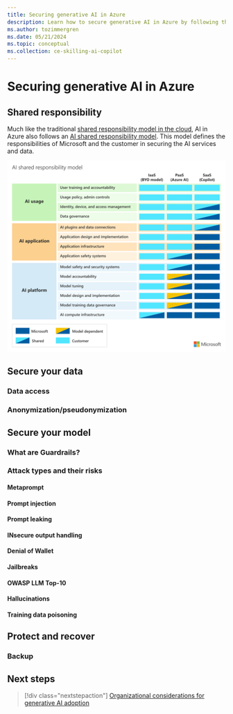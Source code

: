 ```yaml
---
title: Securing generative AI in Azure
description: Learn how to secure generative AI in Azure by following the shared responsibility model, securing your data and models, and protecting and recovering your data.
ms.author: tozimmergren
ms.date: 05/21/2024
ms.topic: conceptual
ms.collection: ce-skilling-ai-copilot
---
```


# Securing generative AI in Azure

## Shared responsibility

Much like the traditional [shared responsibility model in the cloud](/azure/security/fundamentals/shared-responsibility), AI in Azure also follows an [AI shared responsibility model](/azure/security/fundamentals/shared-responsibility-ai). This model defines the responsibilities of Microsoft and the customer in securing the AI services and data.

![A diagram showing the shared responsibility model for AI in Azure.](./media/ai-shared-responsibility.svg)

## Secure your data

### Data access

### Anonymization/pseudonymization

## Secure your model

### What are Guardrails?

### Attack types and their risks

#### Metaprompt

#### Prompt injection

#### Prompt leaking

#### INsecure output handling

#### Denial of Wallet

#### Jailbreaks

#### OWASP LLM Top-10

#### Hallucinations

#### Training data poisoning

## Protect and recover

### Backup

## Next steps

> [!div class="nextstepaction"]
> [Organizational considerations for generative AI adoption](./organize.md)
